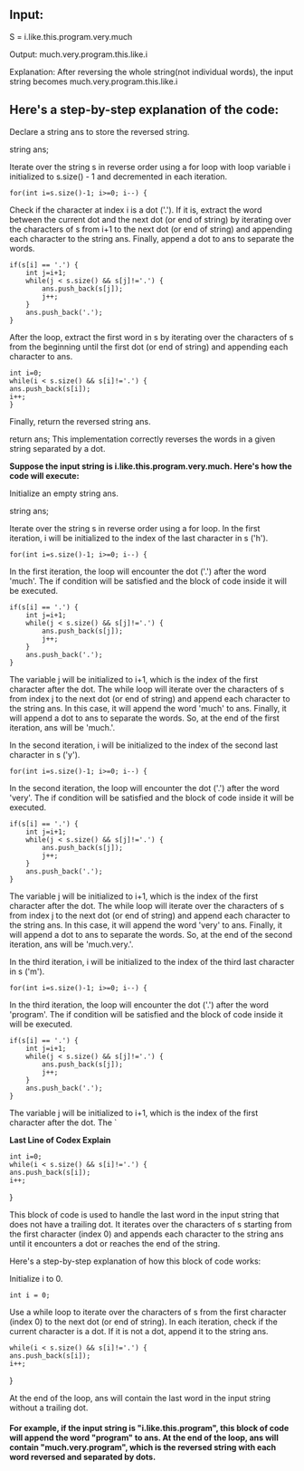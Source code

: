 ## Input:
S = i.like.this.program.very.much

Output: much.very.program.this.like.i

Explanation: After reversing the whole
string(not individual words), the input
string becomes
much.very.program.this.like.i

## Here's a step-by-step explanation of the code:

Declare a string ans to store the reversed string.

string ans;

Iterate over the string s in reverse order using a for loop with loop variable i initialized to s.size() - 1 and decremented in each iteration.


    for(int i=s.size()-1; i>=0; i--) {

Check if the character at index i is a dot ('.'). If it is, extract the word between the current dot and the next dot (or end of string) by iterating over the characters of s from i+1 to the next dot (or end of string) and appending each character to the string ans. Finally, append a dot to ans to separate the words.


    if(s[i] == '.') {
        int j=i+1;
        while(j < s.size() && s[j]!='.') {
            ans.push_back(s[j]);
            j++;
        }
        ans.push_back('.');
    }
After the loop, extract the first word in s by iterating over the characters of s from the beginning until the first dot (or end of string) and appending each character to ans.


    int i=0;
    while(i < s.size() && s[i]!='.') {
    ans.push_back(s[i]);
    i++;
    }

Finally, return the reversed string ans.


return ans;
This implementation correctly reverses the words in a given string separated by a dot.



**Suppose the input string is i.like.this.program.very.much. Here's how the code will execute:**

Initialize an empty string ans.


string ans;

Iterate over the string s in reverse order using a for loop. In the first iteration, i will be initialized to the index of the last character in s ('h').


    for(int i=s.size()-1; i>=0; i--) {

In the first iteration, the loop will encounter the dot ('.') after the word 'much'. The if condition will be satisfied and the block of code inside it will be executed.


    if(s[i] == '.') {
        int j=i+1;
        while(j < s.size() && s[j]!='.') {
            ans.push_back(s[j]);
            j++;
        }
        ans.push_back('.');
    }

The variable j will be initialized to i+1, which is the index of the first character after the dot. The while loop will iterate over the characters of s from index j to the next dot (or end of string) and append each character to the string ans. In this case, it will append the word 'much' to ans. Finally, it will append a dot to ans to separate the words. So, at the end of the first iteration, ans will be 'much.'.

In the second iteration, i will be initialized to the index of the second last character in s ('y').


    for(int i=s.size()-1; i>=0; i--) {

In the second iteration, the loop will encounter the dot ('.') after the word 'very'. The if condition will be satisfied and the block of code inside it will be executed.

    if(s[i] == '.') {
        int j=i+1;
        while(j < s.size() && s[j]!='.') {
            ans.push_back(s[j]);
            j++;
        }
        ans.push_back('.');
    }

The variable j will be initialized to i+1, which is the index of the first character after the dot. The while loop will iterate over the characters of s from index j to the next dot (or end of string) and append each character to the string ans. In this case, it will append the word 'very' to ans. Finally, it will append a dot to ans to separate the words. So, at the end of the second iteration, ans will be 'much.very.'.

In the third iteration, i will be initialized to the index of the third last character in s ('m').

    for(int i=s.size()-1; i>=0; i--) {
In the third iteration, the loop will encounter the dot ('.') after the word 'program'. The if condition will be satisfied and the block of code inside it will be executed.

    if(s[i] == '.') {
        int j=i+1;
        while(j < s.size() && s[j]!='.') {
            ans.push_back(s[j]);
            j++;
        }
        ans.push_back('.');
    }

The variable j will be initialized to i+1, which is the index of the first character after the dot. The `


**Last Line of Codex Explain**

    int i=0;
    while(i < s.size() && s[i]!='.') {
    ans.push_back(s[i]);
    i++;
}

This block of code is used to handle the last word in the input string that does not have a trailing dot. It iterates over the characters of s starting from the first character (index 0) and appends each character to the string ans until it encounters a dot or reaches the end of the string.

Here's a step-by-step explanation of how this block of code works:

Initialize i to 0.


    int i = 0;

Use a while loop to iterate over the characters of s from the first character (index 0) to the next dot (or end of string). In each iteration, check if the current character is a dot. If it is not a dot, append it to the string ans.


    while(i < s.size() && s[i]!='.') {
    ans.push_back(s[i]);
    i++;
}

At the end of the loop, ans will contain the last word in the input string without a trailing dot.

#### For example, if the input string is "i.like.this.program", this block of code will append the word "program" to ans. At the end of the loop, ans will contain "much.very.program", which is the reversed string with each word reversed and separated by dots.
